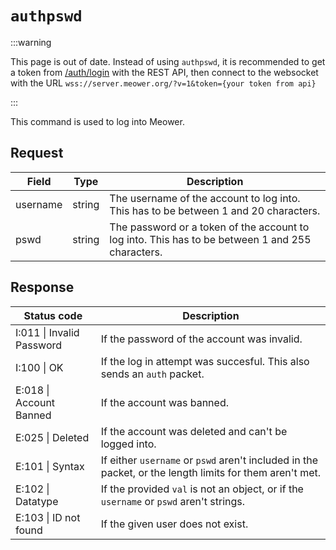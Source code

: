 # `authpswd`

:::warning

This page is out of date. Instead of using `authpswd`, it is recommended to get
a token from
[/auth/login](https://docs.meower.org/api/rest#/operations/post_login) with the
REST API, then connect to the websocket with the URL
`wss://server.meower.org/?v=1&token={your token from api}`

:::

This command is used to log into Meower.

## Request

<!-- deno-fmt-ignore-start -->
| Field | Type | Description |
| - | - | - |
| username | string | The username of the account to log into. This has to be between 1 and 20 characters. |
| pswd | string | The password or a token of the account to log into. This has to be between 1 and 255 characters. |
<!-- deno-fmt-ignore-end -->

## Response

<!-- deno-fmt-ignore-start -->
| Status code | Description |
| - | - |
| I:011 \| Invalid Password | If the password of the account was invalid. |
| I:100 \| OK | If the log in attempt was succesful. This also sends an `auth` packet. |
| E:018 \| Account Banned | If the account was banned. |
| E:025 \| Deleted | If the account was deleted and can't be logged into. |
| E:101 \| Syntax | If either `username` or `pswd` aren't included in the packet, or the length limits for them aren't met. |
| E:102 \| Datatype | If the provided `val` is not an object, or if the `username` or `pswd` aren't strings. |
| E:103 \| ID not found | If the given user does not exist. |
<!-- deno-fmt-ignore-end -->
